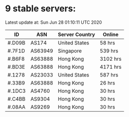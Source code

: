 # 9 stable servers:

Latest update at: Sun Jun 28 01:10:11 UTC 2020

| ID | ASN | Server Country | Online |
| -- | --- | -------------- | ------ |
| #.D09B | AS174 | United States | 58 hrs |
| #.7F1D | AS63949 | Singapore | 539 hrs |
| #.B6F8 | AS63888 | Hong Kong | 3102 hrs |
| #.BD3E | AS63888 | Hong Kong | 4171 hrs |
| #.1278 | AS23033 | United States | 587 hrs |
| #.33B9 | AS63888 | Hong Kong | 26 hrs |
| #.1DC3 | AS4760 | Hong Kong | 30 hrs |
| #.C4BB | AS9304 | Hong Kong | 30 hrs |
| #.08AA | AS9269 | Hong Kong | 30 hrs |


